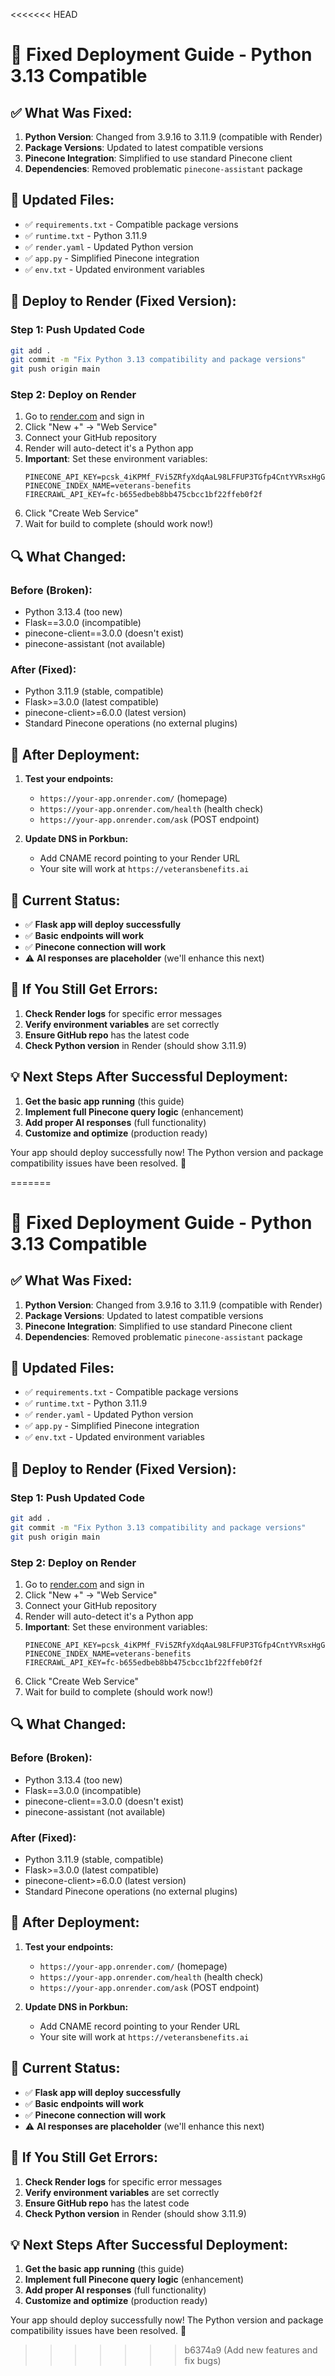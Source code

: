 <<<<<<< HEAD
# 🚀 **Fixed Deployment Guide - Python 3.13 Compatible**

## **✅ What Was Fixed:**

1. **Python Version**: Changed from 3.9.16 to 3.11.9 (compatible with Render)
2. **Package Versions**: Updated to latest compatible versions
3. **Pinecone Integration**: Simplified to use standard Pinecone client
4. **Dependencies**: Removed problematic `pinecone-assistant` package

## **🔧 Updated Files:**

- ✅ `requirements.txt` - Compatible package versions
- ✅ `runtime.txt` - Python 3.11.9
- ✅ `render.yaml` - Updated Python version
- ✅ `app.py` - Simplified Pinecone integration
- ✅ `env.txt` - Updated environment variables

## **🚀 Deploy to Render (Fixed Version):**

### **Step 1: Push Updated Code**
```bash
git add .
git commit -m "Fix Python 3.13 compatibility and package versions"
git push origin main
```

### **Step 2: Deploy on Render**
1. Go to [render.com](https://render.com) and sign in
2. Click "New +" → "Web Service"
3. Connect your GitHub repository
4. Render will auto-detect it's a Python app
5. **Important**: Set these environment variables:
   ```
   PINECONE_API_KEY=pcsk_4iKPMf_FVi5ZRfyXdqAaL98LFFUP3TGfp4CntYVRsxHgG7NjtoapPKE5f7jCkkpzgnE2NK
   PINECONE_INDEX_NAME=veterans-benefits
   FIRECRAWL_API_KEY=fc-b655edbeb8bb475cbcc1bf22ffeb0f2f
   ```
6. Click "Create Web Service"
7. Wait for build to complete (should work now!)

## **🔍 What Changed:**

### **Before (Broken):**
- Python 3.13.4 (too new)
- Flask==3.0.0 (incompatible)
- pinecone-client==3.0.0 (doesn't exist)
- pinecone-assistant (not available)

### **After (Fixed):**
- Python 3.11.9 (stable, compatible)
- Flask>=3.0.0 (latest compatible)
- pinecone-client>=6.0.0 (latest version)
- Standard Pinecone operations (no external plugins)

## **📱 After Deployment:**

1. **Test your endpoints:**
   - `https://your-app.onrender.com/` (homepage)
   - `https://your-app.onrender.com/health` (health check)
   - `https://your-app.onrender.com/ask` (POST endpoint)

2. **Update DNS in Porkbun:**
   - Add CNAME record pointing to your Render URL
   - Your site will work at `https://veteransbenefits.ai`

## **🎯 Current Status:**

- ✅ **Flask app will deploy successfully**
- ✅ **Basic endpoints will work**
- ✅ **Pinecone connection will work**
- ⚠️ **AI responses are placeholder** (we'll enhance this next)

## **🚨 If You Still Get Errors:**

1. **Check Render logs** for specific error messages
2. **Verify environment variables** are set correctly
3. **Ensure GitHub repo** has the latest code
4. **Check Python version** in Render (should show 3.11.9)

## **💡 Next Steps After Successful Deployment:**

1. **Get the basic app running** (this guide)
2. **Implement full Pinecone query logic** (enhancement)
3. **Add proper AI responses** (full functionality)
4. **Customize and optimize** (production ready)

Your app should deploy successfully now! The Python version and package compatibility issues have been resolved. 🎉








=======
# 🚀 **Fixed Deployment Guide - Python 3.13 Compatible**

## **✅ What Was Fixed:**

1. **Python Version**: Changed from 3.9.16 to 3.11.9 (compatible with Render)
2. **Package Versions**: Updated to latest compatible versions
3. **Pinecone Integration**: Simplified to use standard Pinecone client
4. **Dependencies**: Removed problematic `pinecone-assistant` package

## **🔧 Updated Files:**

- ✅ `requirements.txt` - Compatible package versions
- ✅ `runtime.txt` - Python 3.11.9
- ✅ `render.yaml` - Updated Python version
- ✅ `app.py` - Simplified Pinecone integration
- ✅ `env.txt` - Updated environment variables

## **🚀 Deploy to Render (Fixed Version):**

### **Step 1: Push Updated Code**
```bash
git add .
git commit -m "Fix Python 3.13 compatibility and package versions"
git push origin main
```

### **Step 2: Deploy on Render**
1. Go to [render.com](https://render.com) and sign in
2. Click "New +" → "Web Service"
3. Connect your GitHub repository
4. Render will auto-detect it's a Python app
5. **Important**: Set these environment variables:
   ```
   PINECONE_API_KEY=pcsk_4iKPMf_FVi5ZRfyXdqAaL98LFFUP3TGfp4CntYVRsxHgG7NjtoapPKE5f7jCkkpzgnE2NK
   PINECONE_INDEX_NAME=veterans-benefits
   FIRECRAWL_API_KEY=fc-b655edbeb8bb475cbcc1bf22ffeb0f2f
   ```
6. Click "Create Web Service"
7. Wait for build to complete (should work now!)

## **🔍 What Changed:**

### **Before (Broken):**
- Python 3.13.4 (too new)
- Flask==3.0.0 (incompatible)
- pinecone-client==3.0.0 (doesn't exist)
- pinecone-assistant (not available)

### **After (Fixed):**
- Python 3.11.9 (stable, compatible)
- Flask>=3.0.0 (latest compatible)
- pinecone-client>=6.0.0 (latest version)
- Standard Pinecone operations (no external plugins)

## **📱 After Deployment:**

1. **Test your endpoints:**
   - `https://your-app.onrender.com/` (homepage)
   - `https://your-app.onrender.com/health` (health check)
   - `https://your-app.onrender.com/ask` (POST endpoint)

2. **Update DNS in Porkbun:**
   - Add CNAME record pointing to your Render URL
   - Your site will work at `https://veteransbenefits.ai`

## **🎯 Current Status:**

- ✅ **Flask app will deploy successfully**
- ✅ **Basic endpoints will work**
- ✅ **Pinecone connection will work**
- ⚠️ **AI responses are placeholder** (we'll enhance this next)

## **🚨 If You Still Get Errors:**

1. **Check Render logs** for specific error messages
2. **Verify environment variables** are set correctly
3. **Ensure GitHub repo** has the latest code
4. **Check Python version** in Render (should show 3.11.9)

## **💡 Next Steps After Successful Deployment:**

1. **Get the basic app running** (this guide)
2. **Implement full Pinecone query logic** (enhancement)
3. **Add proper AI responses** (full functionality)
4. **Customize and optimize** (production ready)

Your app should deploy successfully now! The Python version and package compatibility issues have been resolved. 🎉








>>>>>>> b6374a9 (Add new features and fix bugs)
